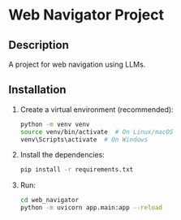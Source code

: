 # Web Navigator Project

## Description
A project for web navigation using LLMs.

## Installation

1.  Create a virtual environment (recommended):
    ```bash
    python -m venv venv
    source venv/bin/activate  # On Linux/macOS
    venv\Scripts\activate  # On Windows
    ```
2. Install the dependencies:
    ```bash
    pip install -r requirements.txt
    ```
3. Run:
    ```bash
    cd web_navigator
    python -m uvicorn app.main:app --reload
    ```

